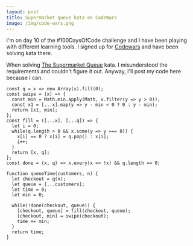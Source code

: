 ```yaml
---
layout: post
title: Supermarket queue kata on CodeWars
image: /img/code-wars.png
---
```


I'm on day 10 of the #100DaysOfCode challenge and I have been playing with different learning tools.  I signed up for [Codewars](https://codewars.com) and have been solving kata there. 

When solving [The Supermarket Queue](https://www.codewars.com/kata/the-supermarket-queue/train/javascript) kata. I misunderstood the requirements and couldn't figure it out. Anyway, I'll post my code here because I can. 


```
const q = x => new Array(x).fill(0);
const swipe = (x) => {
  const min = Math.min.apply(Math, x.filter(y => y > 0));
  const x1 = [...x].map(y => y - min < 0 ? 0 : y - min);
  return [x1, min];
};
const fill = ([...x], [...q]) => {
  let i = 0;
  while(q.length > 0 && x.some(y => y === 0)) {
    x[i] == 0 ? x[i] = q.pop() : x[i];
    i++;
  }
  return [x, q];
};
const done = (x, q) => x.every(x => !x) && q.length == 0;

function queueTime(customers, n) {
  let checkout = q(n);
  let queue = [...customers];
  let time = 0;
  let min = 0;
  
  while(!done(checkout, queue)) {
    [checkout, queue] = fill(checkout, queue);
    [checkout, min] = swipe(checkout);
    time += min;
  }
  return time;
}
```

